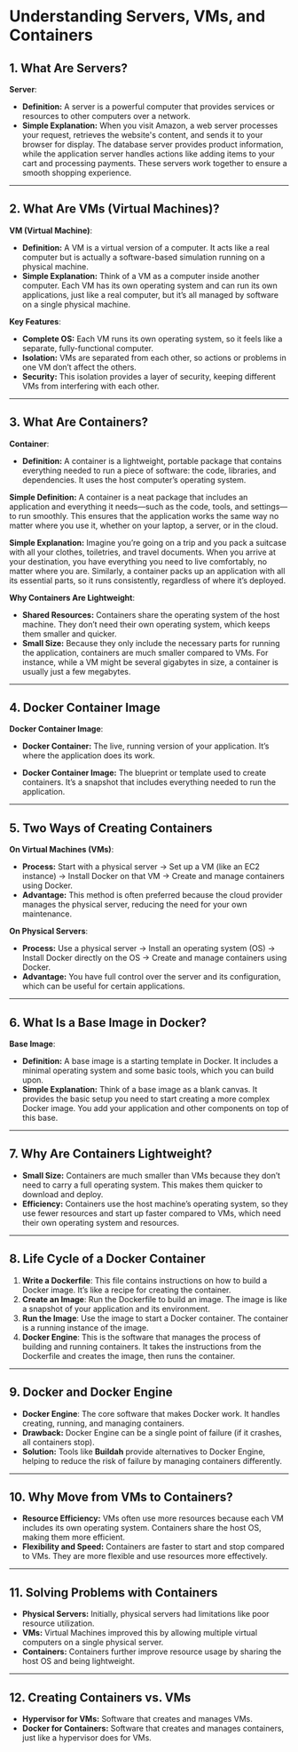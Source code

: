 # Understanding Servers, VMs, and Containers

## 1. What Are Servers?

**Server**:
- **Definition:** A server is a powerful computer that provides services or resources to other computers over a network.
- **Simple Explanation:** 
When you visit Amazon, a web server processes your request, retrieves the website's content, and sends it to your browser for display. The database server provides product information, while the application server handles actions like adding items to your cart and processing payments. These servers work together to ensure a smooth shopping experience.

---

## 2. What Are VMs (Virtual Machines)?

**VM (Virtual Machine)**:
- **Definition:** A VM is a virtual version of a computer. It acts like a real computer but is actually a software-based simulation running on a physical machine.
- **Simple Explanation:** Think of a VM as a computer inside another computer. Each VM has its own operating system and can run its own applications, just like a real computer, but it’s all managed by software on a single physical machine.

**Key Features**:
- **Complete OS:** Each VM runs its own operating system, so it feels like a separate, fully-functional computer.
- **Isolation:** VMs are separated from each other, so actions or problems in one VM don’t affect the others.
- **Security:** This isolation provides a layer of security, keeping different VMs from interfering with each other.

---

## 3. What Are Containers?

**Container**:
- **Definition:** A container is a lightweight, portable package that contains everything needed to run a piece of software: the code, libraries, and dependencies. It uses the host computer’s operating system.

**Simple Definition:** A container is a neat package that includes an application and everything it needs—such as the code, tools, and settings—to run smoothly. This ensures that the application works the same way no matter where you use it, whether on your laptop, a server, or in the cloud.

**Simple Explanation:** Imagine you’re going on a trip and you pack a suitcase with all your clothes, toiletries, and travel documents. When you arrive at your destination, you have everything you need to live comfortably, no matter where you are. Similarly, a container packs up an application with all its essential parts, so it runs consistently, regardless of where it’s deployed.

**Why Containers Are Lightweight**:
- **Shared Resources:** Containers share the operating system of the host machine. They don’t need their own operating system, which keeps them smaller and quicker.
- **Small Size:** Because they only include the necessary parts for running the application, containers are much smaller compared to VMs. For instance, while a VM might be several gigabytes in size, a container is usually just a few megabytes.

---

## 4. Docker Container Image

**Docker Container Image**:

- **Docker Container:** The live, running version of your application. It’s where the application does its work.
  
- **Docker Container Image:** The blueprint or template used to create containers. It’s a snapshot that includes everything needed to run the application.

---

## 5. Two Ways of Creating Containers

**On Virtual Machines (VMs)**:
- **Process:** Start with a physical server → Set up a VM (like an EC2 instance) → Install Docker on that VM → Create and manage containers using Docker.
- **Advantage:** This method is often preferred because the cloud provider manages the physical server, reducing the need for your own maintenance.

**On Physical Servers**:
- **Process:** Use a physical server → Install an operating system (OS) → Install Docker directly on the OS → Create and manage containers using Docker.
- **Advantage:** You have full control over the server and its configuration, which can be useful for certain applications.

---

## 6. What Is a Base Image in Docker?

**Base Image**:
- **Definition:** A base image is a starting template in Docker. It includes a minimal operating system and some basic tools, which you can build upon.
- **Simple Explanation:** Think of a base image as a blank canvas. It provides the basic setup you need to start creating a more complex Docker image. You add your application and other components on top of this base.

---

## 7. Why Are Containers Lightweight?

- **Small Size:** Containers are much smaller than VMs because they don’t need to carry a full operating system. This makes them quicker to download and deploy.
- **Efficiency:** Containers use the host machine’s operating system, so they use fewer resources and start up faster compared to VMs, which need their own operating system and resources.

---

## 8. Life Cycle of a Docker Container

1. **Write a Dockerfile**: This file contains instructions on how to build a Docker image. It’s like a recipe for creating the container.
2. **Create an Image**: Run the Dockerfile to build an image. The image is like a snapshot of your application and its environment.
3. **Run the Image**: Use the image to start a Docker container. The container is a running instance of the image.
4. **Docker Engine**: This is the software that manages the process of building and running containers. It takes the instructions from the Dockerfile and creates the image, then runs the container.

---

## 9. Docker and Docker Engine

- **Docker Engine**: The core software that makes Docker work. It handles creating, running, and managing containers.
- **Drawback:** Docker Engine can be a single point of failure (if it crashes, all containers stop).
- **Solution:** Tools like **Buildah** provide alternatives to Docker Engine, helping to reduce the risk of failure by managing containers differently.

---

## 10. Why Move from VMs to Containers?

- **Resource Efficiency:** VMs often use more resources because each VM includes its own operating system. Containers share the host OS, making them more efficient.
- **Flexibility and Speed:** Containers are faster to start and stop compared to VMs. They are more flexible and use resources more effectively.

---

## 11. Solving Problems with Containers

- **Physical Servers:** Initially, physical servers had limitations like poor resource utilization.
- **VMs:** Virtual Machines improved this by allowing multiple virtual computers on a single physical server.
- **Containers:** Containers further improve resource usage by sharing the host OS and being lightweight.

---

## 12. Creating Containers vs. VMs

- **Hypervisor for VMs:** Software that creates and manages VMs.
- **Docker for Containers:** Software that creates and manages containers, just like a hypervisor does for VMs.



